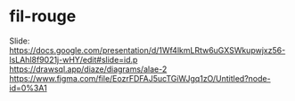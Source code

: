 # fil-rouge
Slide:
https://docs.google.com/presentation/d/1Wf4lkmLRtw6uGXSWkupwjxz56-lsLAhl8f9021j-wHY/edit#slide=id.p
https://drawsql.app/diaze/diagrams/alae-2
https://www.figma.com/file/EozrFDFAJ5ucTGiWJgq1zO/Untitled?node-id=0%3A1
